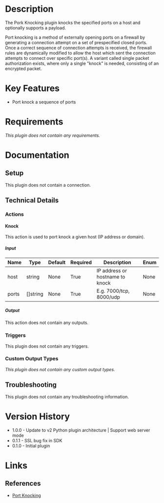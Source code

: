 # Description

The Pork Knocking plugin knocks the specified ports on a host and optionally supports a payload.

Port knocking is a method of externally opening ports on a firewall by generating a connection attempt on a set of prespecified closed ports. Once a correct sequence of connection attempts is received, the firewall rules are dynamically modified to allow the host which sent the connection attempts to connect over specific port(s). A variant called single packet authorization exists, where only a single "knock" is needed, consisting of an encrypted packet.

# Key Features

* Port knock a sequence of ports

# Requirements

_This plugin does not contain any requirements._

# Documentation

## Setup

This plugin does not contain a connection.

## Technical Details

### Actions

#### Knock

This action is used to port knock a given host (IP address or domain).

##### Input

|Name|Type|Default|Required|Description|Enum|
|----|----|-------|--------|-----------|----|
|host|string|None|True|IP address or hostname to knock|None|
|ports|[]string|None|True|E.g. 7000/tcp, 8000/udp|None|

##### Output

This action does not contain any outputs.

### Triggers

This plugin does not contain any triggers.

### Custom Output Types

_This plugin does not contain any custom output types._

## Troubleshooting

This plugin does not contain any troubleshooting information.

# Version History

* 1.0.0 - Update to v2 Python plugin architecture | Support web server mode
* 0.1.1 - SSL bug fix in SDK
* 0.1.0 - Initial plugin

# Links

## References

* [Port Knocking](https://en.wikipedia.org/wiki/Port_knocking)

